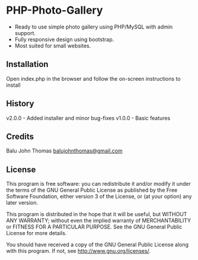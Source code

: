 # PHP-Photo-Gallery

- Ready to use simple photo gallery using PHP/MySQL with admin support. 
- Fully responsive design using bootstrap.
- Most suited for small websites.

## Installation

Open index.php in the browser and follow the on-screen instructions to install

## History

v2.0.0 - Added installer and minor bug-fixes
v1.0.0 - Basic features

## Credits

Balu John Thomas <balujohnthomas@gmail.com>

## License

This program is free software: you can redistribute it and/or modify it under the terms of the GNU General Public License as published by the Free Software Foundation, either version 3 of the License, or (at your option) any later version.

This program is distributed in the hope that it will be useful, but WITHOUT ANY WARRANTY; without even the implied warranty of MERCHANTABILITY or FITNESS FOR A PARTICULAR PURPOSE.  See the GNU General Public License for more details.

You should have received a copy of the GNU General Public License along with this program.  If not, see <http://www.gnu.org/licenses/>.
